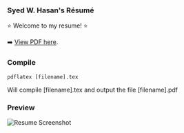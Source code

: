 ### Syed W. Hasan's Résumé

:star: Welcome to my resume! :star:

➡️ [View PDF here](https://github.com/Deadrep/Resume/blob/main/Syed%20W.%20Hasan%20--%20Junior%20Software%20Dev.%20Resume.pdf).

### Compile
```
pdflatex [filename].tex
```
 Will compile [filename].tex and output the file [filename].pdf

### Preview
![Resume Screenshot](https://github.com/Deadrep/Resume/blob/main/Syed%20W.%20Hasan%20--%20Junior%20Software%20Dev.%20Resume.png)
